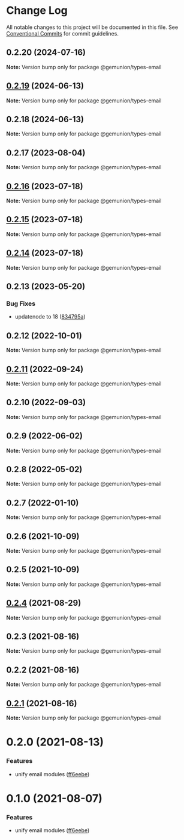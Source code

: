 # Change Log

All notable changes to this project will be documented in this file.
See [Conventional Commits](https://conventionalcommits.org) for commit guidelines.

## 0.2.20 (2024-07-16)

**Note:** Version bump only for package @gemunion/types-email

## [0.2.19](https://github.com/gemunion/common-packages/compare/@gemunion/types-email@0.2.18...@gemunion/types-email@0.2.19) (2024-06-13)

**Note:** Version bump only for package @gemunion/types-email

## 0.2.18 (2024-06-13)

**Note:** Version bump only for package @gemunion/types-email

## 0.2.17 (2023-08-04)

**Note:** Version bump only for package @gemunion/types-email

## [0.2.16](https://github.com/gemunion/common-packages/compare/@gemunion/types-email@0.2.15...@gemunion/types-email@0.2.16) (2023-07-18)

**Note:** Version bump only for package @gemunion/types-email

## [0.2.15](https://github.com/gemunion/common-packages/compare/@gemunion/types-email@0.2.14...@gemunion/types-email@0.2.15) (2023-07-18)

**Note:** Version bump only for package @gemunion/types-email

## [0.2.14](https://github.com/gemunion/common-packages/compare/@gemunion/types-email@0.2.13...@gemunion/types-email@0.2.14) (2023-07-18)

**Note:** Version bump only for package @gemunion/types-email

## 0.2.13 (2023-05-20)

### Bug Fixes

- updatenode to 18 ([834795a](https://github.com/gemunion/common-packages/commit/834795aca8d9c351fde907fbdb511f437c707f11))

## 0.2.12 (2022-10-01)

**Note:** Version bump only for package @gemunion/types-email

## [0.2.11](https://github.com/gemunion/common-packages/compare/@gemunion/types-email@0.2.10...@gemunion/types-email@0.2.11) (2022-09-24)

**Note:** Version bump only for package @gemunion/types-email

## 0.2.10 (2022-09-03)

**Note:** Version bump only for package @gemunion/types-email

## 0.2.9 (2022-06-02)

**Note:** Version bump only for package @gemunion/types-email

## 0.2.8 (2022-05-02)

**Note:** Version bump only for package @gemunion/types-email

## 0.2.7 (2022-01-10)

**Note:** Version bump only for package @gemunion/types-email

## 0.2.6 (2021-10-09)

**Note:** Version bump only for package @gemunion/types-email

## 0.2.5 (2021-10-09)

**Note:** Version bump only for package @gemunion/types-email

## [0.2.4](https://github.com/gemunion/nestjs-packages/compare/@gemunion/types-email@0.2.3...@gemunion/types-email@0.2.4) (2021-08-29)

**Note:** Version bump only for package @gemunion/types-email

## 0.2.3 (2021-08-16)

**Note:** Version bump only for package @gemunion/types-email

## 0.2.2 (2021-08-16)

**Note:** Version bump only for package @gemunion/types-email

## [0.2.1](https://github.com/gemunion/nestjs-packages/compare/@gemunion/types-email@0.2.0...@gemunion/types-email@0.2.1) (2021-08-16)

**Note:** Version bump only for package @gemunion/types-email

# 0.2.0 (2021-08-13)

### Features

- unify email modules ([ff6eebe](https://github.com/gemunion/nestjs-packages/commit/ff6eebec500a2ab07077ac216879ec5af7c362e3))

# 0.1.0 (2021-08-07)

### Features

- unify email modules ([ff6eebe](https://github.com/gemunion/nestjs-packages/commit/ff6eebec500a2ab07077ac216879ec5af7c362e3))
